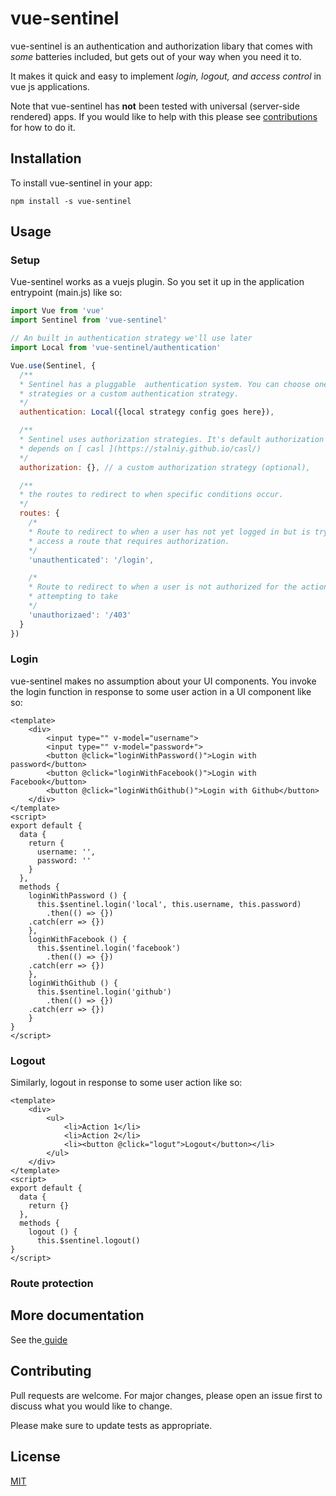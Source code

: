 # vue-sentinel

vue-sentinel is an authentication and authorization libary that comes with
_some_ batteries included, but gets out of your way when you need it to.

It makes it quick and easy to implement _login, logout, and access control_ in
vue js applications.

Note that vue-sentinel has **not** been tested with universal (server-side rendered)
apps. If you would like to help with this please see [contributions](#contributions)
for how to do it.

## Installation
To install vue-sentinel in your app:
```
npm install -s vue-sentinel
```
## Usage
### Setup
Vue-sentinel works as a vuejs plugin. So you set it up in the  application
entrypoint (main.js) like so:
```javascript
import Vue from 'vue'
import Sentinel from 'vue-sentinel'

// An built in authentication strategy we'll use later
import Local from 'vue-sentinel/authentication'

Vue.use(Sentinel, {
  /**
  * Sentinel has a pluggable  authentication system. You can choose one of the built-in
  * strategies or a custom authentication strategy.
  */
  authentication: Local({local strategy config goes here}),

  /**
  * Sentinel uses authorization strategies. It's default authorization strategy 
  * depends on [ casl ](https://stalniy.github.io/casl/)
  */
  authorization: {}, // a custom authorization strategy (optional),

  /**
  * the routes to redirect to when specific conditions occur.
  */
  routes: { 
    /*
    * Route to redirect to when a user has not yet logged in but is trying to
    * access a route that requires authorization.
    */
    'unauthenticated': '/login',

    /*
    * Route to redirect to when a user is not authorized for the action they are
    * attempting to take
    */
    'unauthorizaed': '/403' 	
  }
})
```
### Login
vue-sentinel makes no assumption about your UI components. You invoke the login
function in response to some user action in a UI component like so:
```vue
<template>
	<div>
		<input type="" v-model="username">
		<input type="" v-model="password+">
		<button @click="loginWithPassword()">Login with password</button>
		<button @click="loginWithFacebook()">Login with Facebook</button>
		<button @click="loginWithGithub()">Login with Github</button>
	</div>
</template>
<script>
export default {
  data {
    return {
      username: '',
      password: ''
    }
  },
  methods {
    loginWithPassword () {
      this.$sentinel.login('local', this.username, this.password)
        .then(() => {})
	.catch(err => {})
    },
    loginWithFacebook () {
      this.$sentinel.login('facebook')
        .then(() => {})
	.catch(err => {})
    },
    loginWithGithub () {
      this.$sentinel.login('github')
        .then(() => {})
	.catch(err => {})
    }
}
</script>
```
### Logout
Similarly, logout in response to some user action like so:
```vue
<template>
	<div>
		<ul>
			<li>Action 1</li>
			<li>Action 2</li>
			<li><button @click="logut">Logout</button></li>
		</ul>
	</div>
</template>
<script>
export default {
  data {
    return {}
  },
  methods {
    logout () {
      this.$sentinel.logout()
}
</script>
```
### Route protection

## More documentation
See the[ guide ](docs/guide.html)

## Contributing
Pull requests are welcome. For major changes, please open an issue first to
discuss what you would like to change.

Please make sure to update tests as appropriate.

## License
[MIT](/LICENSE)

